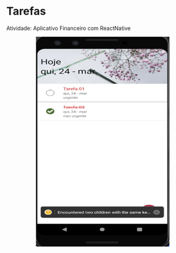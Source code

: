 # Tarefas
Atividade: Aplicativo Financeiro com ReactNative

<p align="center"><img width="350" height="550" src="./toReadMe/01.jpg"></p>